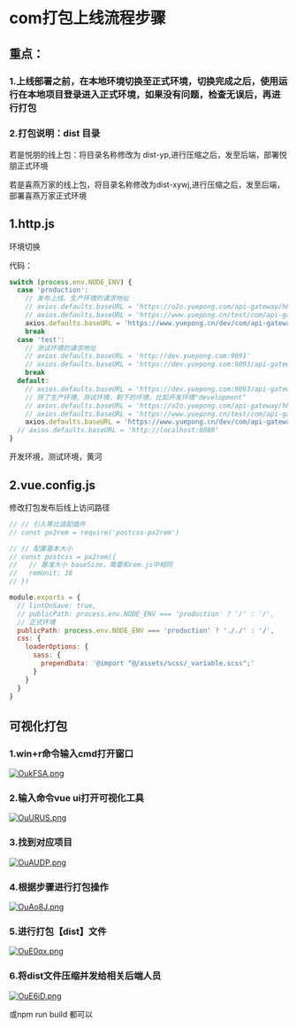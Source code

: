 # com打包上线流程步骤

## 重点：

### 1.上线部署之前，在本地环境切换至正式环境，切换完成之后，使用运行在本地项目登录进入正式环境，如果没有问题，检查无误后，再进行打包

### 2.打包说明：dist 目录

若是悦朋的线上包：将目录名称修改为 dist-yp,进行压缩之后，发至后端，部署悦朋正式环境

若是喜燕万家的线上包，将目录名称修改为dist-xywj,进行压缩之后，发至后端，部署喜燕万家正式环境

## 1.http.js

环境切换

代码：

```js
switch (process.env.NODE_ENV) {
  case 'production':
    // 发布上线、生产环境的请求地址
    // axios.defaults.baseURL = 'https://o2o.yuepong.com/api-gateway/hh-com' // 黄河
    // axios.defaults.baseURL = 'https://www.yuepong.cn/test/com/api-gateway' // 测试环境
    axios.defaults.baseURL = 'https://www.yuepong.cn/dev/com/api-gateway' // 开发环境
    break
  case 'test':
    // 测试环境的请求地址
    // axios.defaults.baseURL = 'http://dev.yuepong.com:9091'
    // axios.defaults.baseURL = 'https://dev.yuepong.com:9093/api-gateway' // 开发环境
    break
  default:
    // axios.defaults.baseURL = 'https://dev.yuepong.com:9093/api-gateway'
    // 除了生产环境、测试环境，剩下的环境，比如开发环境"development"
    // axios.defaults.baseURL = 'https://o2o.yuepong.com/api-gateway/hh-com' // 黄河
    // axios.defaults.baseURL = 'https://www.yuepong.cn/test/com/api-gateway' // 线上 测试环境
    axios.defaults.baseURL = 'https://www.yuepong.cn/dev/com/api-gateway' // 开发环境
  // axios.defaults.baseURL = 'http://localhost:8080'
}
```

开发环境，测试环境，黄河

## 2.vue.config.js

修改打包发布后线上访问路径

```js
// // 引入等比适配插件
// const px2rem = require('postcss-px2rem')

// // 配置基本大小
// const postcss = px2rem({
//   // 基准大小 baseSize，需要和rem.js中相同
//   remUnit: 16
// })

module.exports = {
  // lintOnSave: true,
  // publicPath: process.env.NODE_ENV === 'production' ? '/' : '/',
  // 正式环境
  publicPath: process.env.NODE_ENV === 'production' ? '././' : '/',
  css: {
    loaderOptions: {
      sass: {
        prependData: '@import "@/assets/scss/_variable.scss";'
      }
    }
  }
}

```

## 可视化打包

### 1.win+r命令输入cmd打开窗口

[![OukFSA.png](https://s1.ax1x.com/2022/05/06/OukFSA.png)](https://imgtu.com/i/OukFSA)

### 2.输入命令vue ui打开可视化工具

[![OuURUS.png](https://s1.ax1x.com/2022/05/06/OuURUS.png)](https://imgtu.com/i/OuURUS)

### 3.找到对应项目

[![OuAUDP.png](https://s1.ax1x.com/2022/05/06/OuAUDP.png)](https://imgtu.com/i/OuAUDP)

### 4.根据步骤进行打包操作

[![OuAo8J.png](https://s1.ax1x.com/2022/05/06/OuAo8J.png)](https://imgtu.com/i/OuAo8J)

### 5.进行打包【dist】文件

[![OuE0qx.png](https://s1.ax1x.com/2022/05/06/OuE0qx.png)](https://imgtu.com/i/OuE0qx)

### 6.将dist文件压缩并发给相关后端人员

[![OuE6iD.png](https://s1.ax1x.com/2022/05/06/OuE6iD.png)](https://imgtu.com/i/OuE6iD)

或npm run build 都可以





